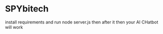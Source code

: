 # SPYbitech

install requirements and run node server.js then after it then your AI CHatbot will work